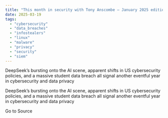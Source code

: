 ```yaml
---
title: "This month in security with Tony Anscombe – January 2025 edition"
date: 2025-03-19
tags: 
  - "cybersecurity"
  - "data_breaches"
  - "infostealers"
  - "linux"
  - "malware"
  - "privacy"
  - "security"
  - "siem"
---
```


DeepSeek’s bursting onto the AI scene, apparent shifts in US cybersecurity policies, and a massive student data breach all signal another eventful year in cybersecurity and data privacy

DeepSeek’s bursting onto the AI scene, apparent shifts in US cybersecurity policies, and a massive student data breach all signal another eventful year in cybersecurity and data privacy

Go to Source
